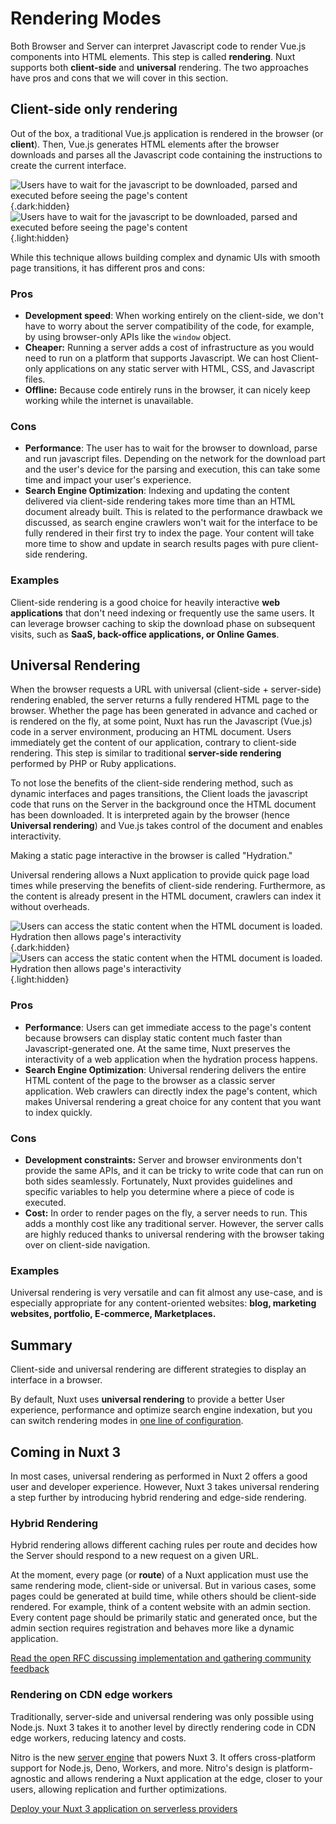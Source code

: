# Rendering Modes

Both Browser and Server can interpret Javascript code to render Vue.js components into HTML elements. This step is called **rendering**. Nuxt supports both **client-side** and **universal** rendering. The two approaches have pros and cons that we will cover in this section.

## Client-side only rendering

Out of the box, a traditional Vue.js application is rendered in the browser (or **client**). Then, Vue.js generates HTML elements after the browser downloads and parses all the Javascript code containing the instructions to create the current interface.

![Users have to wait for the javascript to be downloaded, parsed and executed before seeing the page's content](/img/concepts/rendering/light/csr.svg){.dark:hidden}
![Users have to wait for the javascript to be downloaded, parsed and executed before seeing the page's content](/img/concepts/rendering/dark/csr.svg){.light:hidden}

While this technique allows building complex and dynamic UIs with smooth page transitions, it has different pros and cons:

### Pros

- **Development speed**: When working entirely on the client-side, we don't have to worry about the server compatibility of the code, for example, by using browser-only APIs like the `window` object.
- **Cheaper:** Running a server adds a cost of infrastructure as you would need to run on a platform that supports Javascript. We can host Client-only applications on any static server with HTML, CSS, and Javascript files.
- **Offline:** Because code entirely runs in the browser, it can nicely keep working while the internet is unavailable.

### Cons

- **Performance**: The user has to wait for the browser to download, parse and run javascript files. Depending on the network for the download part and the user's device for the parsing and execution, this can take some time and impact your user's experience.
- **Search Engine Optimization**: Indexing and updating the content delivered via client-side rendering takes more time than an HTML document already built. This is related to the performance drawback we discussed, as search engine crawlers won't wait for the interface to be fully rendered in their first try to index the page. Your content will take more time to show and update in search results pages with pure client-side rendering.

### Examples

Client-side rendering is a good choice for heavily interactive **web applications** that don't need indexing or frequently use the same users. It can leverage browser caching to skip the download phase on subsequent visits, such as **SaaS, back-office applications, or Online Games**.

## Universal Rendering

When the browser requests a URL with universal (client-side + server-side) rendering enabled, the server returns a fully rendered HTML page to the browser. Whether the page has been generated in advance and cached or is rendered on the fly, at some point, Nuxt has run the Javascript (Vue.js) code in a server environment, producing an HTML document. Users immediately get the content of our application, contrary to client-side rendering. This step is similar to traditional **server-side rendering** performed by PHP or Ruby applications.

To not lose the benefits of the client-side rendering method, such as dynamic interfaces and pages transitions, the Client loads the javascript code that runs on the Server in the background once the HTML document has been downloaded. It is interpreted again by the browser (hence **Universal rendering**) and Vue.js takes control of the document and enables interactivity.

Making a static page interactive in the browser is called "Hydration."

Universal rendering allows a Nuxt application to provide quick page load times while preserving the benefits of client-side rendering. Furthermore, as the content is already present in the HTML document, crawlers can index it without overheads.

![Users can access the static content when the HTML document is loaded. Hydration then allows page's interactivity](/img/concepts/rendering/light/ssr.svg){.dark:hidden}
![Users can access the static content when the HTML document is loaded. Hydration then allows page's interactivity](/img/concepts/rendering/dark/ssr.svg){.light:hidden}

### Pros

- **Performance**: Users can get immediate access to the page's content because browsers can display static content much faster than Javascript-generated one. At the same time, Nuxt preserves the interactivity of a web application when the hydration process happens.
- **Search Engine Optimization**: Universal rendering delivers the entire HTML content of the page to the browser as a classic server application. Web crawlers can directly index the page's content, which makes Universal rendering a great choice for any content that you want to index quickly.

### Cons

- **Development constraints:** Server and browser environments don't provide the same APIs, and it can be tricky to write code that can run on both sides seamlessly. Fortunately, Nuxt provides guidelines and specific variables to help you determine where a piece of code is executed.
- **Cost:** In order to render pages on the fly, a server needs to run. This adds a monthly cost like any traditional server. However, the server calls are highly reduced thanks to universal rendering with the browser taking over on client-side navigation.

### Examples

Universal rendering is very versatile and can fit almost any use-case, and is especially appropriate for any content-oriented websites: **blog, marketing websites, portfolio, E-commerce, Marketplaces.**

## Summary

Client-side and universal rendering are different strategies to display an interface in a browser.

By default, Nuxt uses **universal rendering** to provide a better User experience, performance and optimize search engine indexation, but you can switch rendering modes in [one line of configuration](/api-reference/directory-structure/nuxt.config#ssr).

## Coming in Nuxt 3

In most cases, universal rendering as performed in Nuxt 2 offers a good user and developer experience. However, Nuxt 3 takes universal rendering a step further by introducing hybrid rendering and edge-side rendering.

### Hybrid Rendering

Hybrid rendering allows different caching rules per route and decides how the Server should respond to a new request on a given URL.

At the moment, every page (or **route**) of a Nuxt application must use the same rendering mode, client-side or universal. But in various cases, some pages could be generated at build time, while others should be client-side rendered. For example, think of a content website with an admin section. Every content page should be primarily static and generated once, but the admin section requires registration and behaves more like a dynamic application.

[Read the open RFC discussing implementation and gathering community feedback](https://github.com/nuxt/framework/discussions/560)

### Rendering on CDN edge workers

Traditionally, server-side and universal rendering was only possible using Node.js. Nuxt 3 takes it to another level by directly rendering code in CDN edge workers, reducing latency and costs.

Nitro is the new [server engine](/guide/concepts/server-engine) that powers Nuxt 3. It offers cross-platform support for Node.js, Deno, Workers, and more. Nitro's design is platform-agnostic and allows rendering a Nuxt application at the edge, closer to your users, allowing replication and further optimizations.

[Deploy your Nuxt 3 application on serverless providers](/guide/deployment/presets)
